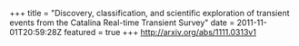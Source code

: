+++
title = "Discovery, classification, and scientific exploration of transient   events from the Catalina Real-time Transient Survey"
date = 2011-11-01T20:59:28Z
featured = true
+++
http://arxiv.org/abs/1111.0313v1